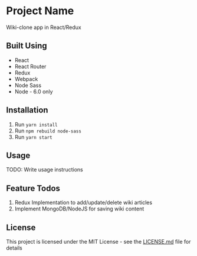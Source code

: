 # Project Name

Wiki-clone app in React/Redux

## Built Using
* React
* React Router
* Redux
* Webpack
* Node Sass
* Node - 6.0 only

## Installation

1. Run `yarn install`
2. Run `npm rebuild node-sass`
3. Run `yarn start`

## Usage

TODO: Write usage instructions

## Feature Todos
1. Redux Implementation to add/update/delete wiki articles
2. Implement MongoDB/NodeJS for saving wiki content

## License

This project is licensed under the MIT License - see the [LICENSE.md](LICENSE.md) file for details